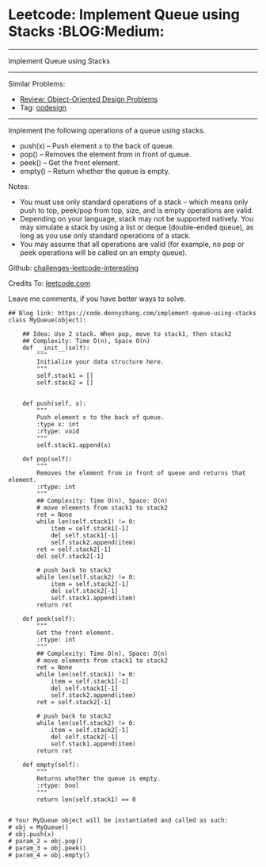 # Leetcode: Implement Queue using Stacks     :BLOG:Medium:


---

Implement Queue using Stacks  

---

Similar Problems:  
-   [Review: Object-Oriented Design Problems](https://code.dennyzhang.com/review-oodesign)
-   Tag: [oodesign](https://code.dennyzhang.com/tag/oodesign)

---

Implement the following operations of a queue using stacks.  

-   push(x) &#x2013; Push element x to the back of queue.
-   pop() &#x2013; Removes the element from in front of queue.
-   peek() &#x2013; Get the front element.
-   empty() &#x2013; Return whether the queue is empty.

Notes:  
-   You must use only standard operations of a stack &#x2013; which means only push to top, peek/pop from top, size, and is empty operations are valid.
-   Depending on your language, stack may not be supported natively. You may simulate a stack by using a list or deque (double-ended queue), as long as you use only standard operations of a stack.
-   You may assume that all operations are valid (for example, no pop or peek operations will be called on an empty queue).

Github: [challenges-leetcode-interesting](https://github.com/DennyZhang/challenges-leetcode-interesting/tree/master/implement-queue-using-stacks)  

Credits To: [leetcode.com](https://leetcode.com/problems/implement-queue-using-stacks/description/)  

Leave me comments, if you have better ways to solve.  

    ## Blog link: https://code.dennyzhang.com/implement-queue-using-stacks
    class MyQueue(object):
    
        ## Idea: Use 2 stack. When pop, move to stack1, then stack2
        ## Complexity: Time O(n), Space O(n)
        def __init__(self):
            """
            Initialize your data structure here.
            """
            self.stack1 = []
            self.stack2 = []
    
    
        def push(self, x):
            """
            Push element x to the back of queue.
            :type x: int
            :rtype: void
            """
            self.stack1.append(x)
    
        def pop(self):
            """
            Removes the element from in front of queue and returns that element.
            :rtype: int
            """
            ## Complexity: Time O(n), Space: O(n)
            # move elements from stack1 to stack2
            ret = None
            while len(self.stack1) != 0:
                item = self.stack1[-1]
                del self.stack1[-1]
                self.stack2.append(item)
            ret = self.stack2[-1]
            del self.stack2[-1]
    
            # push back to stack2
            while len(self.stack2) != 0:
                item = self.stack2[-1]
                del self.stack2[-1]
                self.stack1.append(item)
            return ret
    
        def peek(self):
            """
            Get the front element.
            :rtype: int
            """
            ## Complexity: Time O(n), Space: O(n)
            # move elements from stack1 to stack2
            ret = None
            while len(self.stack1) != 0:
                item = self.stack1[-1]
                del self.stack1[-1]
                self.stack2.append(item)
            ret = self.stack2[-1]
    
            # push back to stack2
            while len(self.stack2) != 0:
                item = self.stack2[-1]
                del self.stack2[-1]
                self.stack1.append(item)
            return ret
    
        def empty(self):
            """
            Returns whether the queue is empty.
            :rtype: bool
            """
            return len(self.stack1) == 0
    
    
    # Your MyQueue object will be instantiated and called as such:
    # obj = MyQueue()
    # obj.push(x)
    # param_2 = obj.pop()
    # param_3 = obj.peek()
    # param_4 = obj.empty()